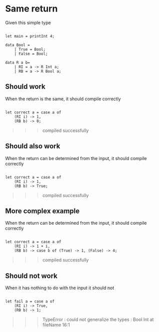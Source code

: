 # Same return

Given this simple type 
```

let main = printInt 4;

data Bool = 
    | True = Bool;
    | False = Bool;

data R a b= 
    | RI = a -> R Int a;
    | RB = a -> R Bool a;

```

## Should work

When the return is the same, it should compile correctly
```

let correct a = case a of
    (RI i) -> 1,
    (RB b) -> 0;

```
>>>compiled successfully

## Should also work

When the return can be determined from the input, it should compile correctly
```

let correct a = case a of
    (RI i) -> 1,
    (RB b) -> True;

```
>>>compiled successfully

## More complex example

When the return can be determined from the input, it should compile correctly
```

let correct a = case a of
    (RI i) -> 1 + i,
    (RB b) -> case b of (True) -> 1, (False) -> 4;

```
>>>compiled successfully

## Should not work

When it has nothing to do with the input it should not
```

let fail a = case a of
    (RI i) -> True,
    (RB b) -> 1;
``` 
>>>TypeError : could not generalize the types : Bool Int at fileName 16:1
